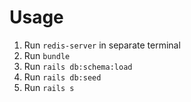 # Usage
1. Run `redis-server` in separate terminal
2. Run `bundle`
3. Run `rails db:schema:load`
4. Run `rails db:seed`
5. Run `rails s`